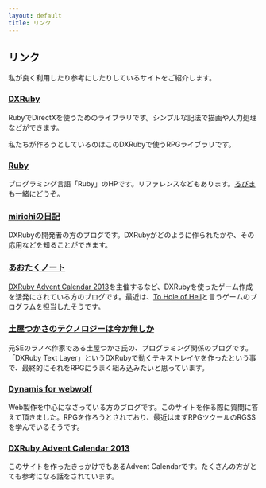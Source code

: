```yaml
---
layout: default
title: リンク
---
```


リンク
------

私が良く利用したり参考にしたりしているサイトをご紹介します。

### [DXRuby](http://dxruby.sourceforge.jp/)

RubyでDirectXを使うためのライブラリです。シンプルな記法で描画や入力処理などができます。

私たちが作ろうとしているのはこのDXRubyで使うRPGライブラリです。

### [Ruby](https://www.ruby-lang.org/ja/)

プログラミング言語「Ruby」のHPです。リファレンスなどもあります。[るびま](http://magazine.rubyist.net/)も一緒にどうぞ。

### [mirichiの日記](http://d.hatena.ne.jp/mirichi/)

DXRubyの開発者の方のブログです。DXRubyがどのように作られたかや、その応用などを知ることができます。

### [あおたくノート](http://blog.aotak.me/)

[DXRuby Advent Calendar 2013](http://atnd.org/events/45135)を主催するなど、DXRubyを使ったゲーム作成を活発にされている方のブログです。最近は、[To Hole of Hell](http://sogetsudo-ant.eek.jp/thh/)と言うゲームのプログラムを担当したそうです。

### [土屋つかさのテクノロジーは今か無しか](http://d.hatena.ne.jp/t_tutiya/)

元SEのラノベ作家である土屋つかさ氏の、プログラミング関係のブログです。「DXRuby Text Layer」というDXRubyで動くテキストレイヤを作ったという事で、最終的にそれをRPGにうまく組み込みたいと思っています。

### [Dynamis for webwolf](http://webwolf.jp/dynamis/)

Web製作を中心になさっている方のブログです。このサイトを作る際に質問に答えて頂きました。RPGを作ろうとされており、最近はまずRPGツクールのRGSSを学んでいるそうです。

### [DXRuby Advent Calendar 2013](http://atnd.org/events/45135)

このサイトを作ったきっかけでもあるAdvent Calendarです。たくさんの方がとても参考になる話をされています。
